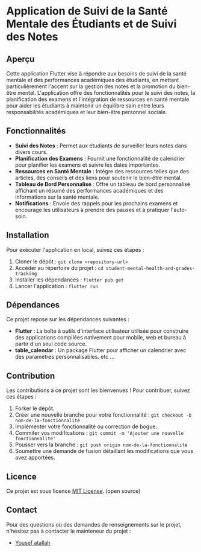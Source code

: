 # Application de Suivi de la Santé Mentale des Étudiants et de Suivi des Notes

## Aperçu
Cette application Flutter vise à répondre aux besoins de suivi de la santé mentale et des performances académiques des étudiants, en mettant particulièrement l'accent sur la gestion des notes et la promotion du bien-être mental. L'application offre des fonctionnalités pour le suivi des notes, la planification des examens et l'intégration de ressources en santé mentale pour aider les étudiants à maintenir un équilibre sain entre leurs responsabilités académiques et leur bien-être personnel sociale.

## Fonctionnalités
- **Suivi des Notes** : Permet aux étudiants de surveiller leurs notes dans divers cours.
- **Planification des Examens** : Fournit une fonctionnalité de calendrier pour planifier les examens et suivre les dates importantes.
- **Ressources en Santé Mentale** : Intègre des ressources telles que des articles, des conseils et des liens pour soutenir le bien-être mental.
- **Tableau de Bord Personnalisé** : Offre un tableau de bord personnalisé affichant un résumé des performances académiques et des informations sur la santé mentale.
- **Notifications** : Envoie des rappels pour les prochains examens et encourage les utilisateurs à prendre des pauses et à pratiquer l'auto-soin.

## Installation
Pour exécuter l'application en local, suivez ces étapes :
1. Cloner le dépôt : `git clone <repository-url>`
2. Accéder au répertoire du projet : `cd student-mental-health-and-grades-tracking`
3. Installer les dépendances : `flutter pub get`
4. Lancer l'application : `flutter run`

## Dépendances
Ce projet repose sur les dépendances suivantes :
- **Flutter** : La boîte à outils d'interface utilisateur utilisée pour construire des applications compilées nativement pour mobile, web et bureau à partir d'un seul code source.
- **table_calendar** : Un package Flutter pour afficher un calendrier avec des paramètres personnalisables.
etc ...

## Contribution
Les contributions à ce projet sont les bienvenues ! Pour contribuer, suivez ces étapes :
1. Forker le dépôt.
2. Créer une nouvelle branche pour votre fonctionnalité : `git checkout -b nom-de-la-fonctionnalité`
3. Implémenter votre fonctionnalité ou correction de bogue.
4. Commiter vos modifications : `git commit -m 'Ajouter une nouvelle fonctionnalité'`
5. Pousser vers la branche : `git push origin nom-de-la-fonctionnalité`
6. Soumettre une demande de fusion détaillant les modifications que vous avez apportées.

## Licence
Ce projet est sous licence [MIT License](LICENSE). (open source)

## Contact
Pour des questions ou des demandes de renseignements sur le projet, n'hésitez pas à contacter le mainteneur du projet :
- [Yousef atallah](mailto:Youssefatallah6@gmail.com)

